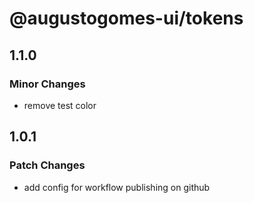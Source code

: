 # @augustogomes-ui/tokens

## 1.1.0

### Minor Changes

- remove test color

## 1.0.1

### Patch Changes

- add config for workflow publishing on github
